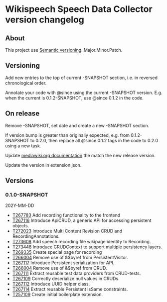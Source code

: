 # Wikispeech Speech Data Collector version changelog

## About

This project use [Semantic versioning](https://semver.org/). Major.Minor.Patch.

## Versioning

Add new entries to the top of current -SNAPSHOT section,
i.e. in reversed chronological order.

Annotate your code with @since using the current -SNAPSHOT version.
E.g. when the current is 0.1.2-SNAPSHOT, use @since 0.1.2 in the code.

## On release

Remove -SNAPSHOT, set date and create a new -SNAPSHOT section.

If version bump is greater than originally expected,
e.g. from 0.1.2-SNAPSHOT to 0.2.0,
then replace all @since 0.1.2 tags in the code to 0.2.0 using a new task.

Update [mediawiki.org documentation](https://www.mediawiki.org/wiki/Extension:WikispeechSpeechDataCollector)
the match the new release version.

Update the version in extension.json.

## Versions

### 0.1.0-SNAPSHOT

202Y-MM-DD

* [T267783](https://phabricator.wikimedia.org/T267783) Add recording functionality to the frontend
* [T267116](https://phabricator.wikimedia.org/T267116) Introduce ApiCRUD, a generic API for accessing persistent objects.
* [T272023](https://phabricator.wikimedia.org/T272023) Introduce Multi Content Revision CRUD and RecordingAnnotations.
* [T273608](https://phabricator.wikimedia.org/T273608) Add speech recording file wikipage identity to Recording.
* [T273448](https://phabricator.wikimedia.org/T273448) Introduce CRUDContext to support multiple persistency layers.
* [T269335](https://phabricator.wikimedia.org/T269335) Create special page for recording
* [T266004](https://phabricator.wikimedia.org/T266004) Remove use of &$byref from PersistentVisitor.
* [T267117](https://phabricator.wikimedia.org/T267117) Introduce Persistent serialization for API.
* [T266004](https://phabricator.wikimedia.org/T266004) Remove use of &$byref from CRUD.
* [T267111](https://phabricator.wikimedia.org/T267111) Extract reusable test data providers from CRUD-tests.
* [T267109](https://phabricator.wikimedia.org/T267109) Correctly deserialize null values in CRUDs.
* [T267112](https://phabricator.wikimedia.org/T257109) Introduce UUID helper class.
* [T267114](https://phabricator.wikimedia.org/T267114) Extract reusable Persistent IsSame constraints.
* [T257109](https://phabricator.wikimedia.org/T257109) Create initial boilerplate extension.
